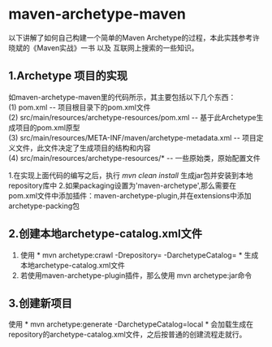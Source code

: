 # maven-archetype-maven
以下讲解了如何自己构建一个简单的Maven Archetype的过程，本此实践参考许晓斌的《Maven实战》一书 以及 互联网上搜索的一些知识。

## 1.Archetype 项目的实现
如maven-archetype-maven里的代码所示，其主要包括以下几个东西：  
  (1) pom.xml -- 项目根目录下的pom.xml文件  
  (2) src/main/resources/archetype-resources/pom.xml -- 基于此Archetype生成项目的pom.xml原型  
  (3) src/main/resources/META-INF/maven/archetype-metadata.xml -- 项目定义文件，此文件决定了生成项目的结构和内容  
  (4) src/main/resources/archetype-resources/* -- 一些原始类，原始配置文件  

1.在实现上面代码的编写之后，执行 *mvn clean install* 生成jar包并安装到本地repository库中
2.如果packaging设置为'maven-archetype',那么需要在pom.xml文件中添加插件：maven-archetype-plugin,并在extensions中添加archetype-packing包




## 2.创建本地archetype-catalog.xml文件
1. 使用 * mvn archetype:crawl -Drepository= -DarchetypeCatalog= * 生成本地archetype-catalog.xml文件
2. 若使用maven-archetype-plugin插件，那么使用 mvn archetype:jar命令

## 3.创建新项目
使用 * mvn archetype:generate -DarchetypeCatalog=local * 会加载生成在repository的archetype-catalog.xml文件，之后按普通的创建流程走就行。
